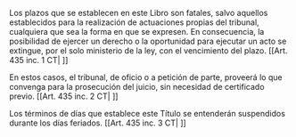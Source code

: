 Los plazos que se establecen en este Libro son fatales, salvo aquellos establecidos para la realización de actuaciones propias del tribunal, cualquiera que sea la forma en que se expresen. En consecuencia, la posibilidad de ejercer un derecho o la oportunidad para ejecutar un acto se extingue, por el solo ministerio de la ley, con el vencimiento del plazo. [[Art. 435 inc. 1 CT| ]]

En estos casos, el tribunal, de oficio o a petición de parte, proveerá lo que convenga para la prosecución del juicio, sin necesidad de certificado previo. [[Art. 435 inc. 2 CT| ]]

Los términos de días que establece este Título se entenderán suspendidos durante los días feriados. [[Art. 435 inc. 3 CT| ]]